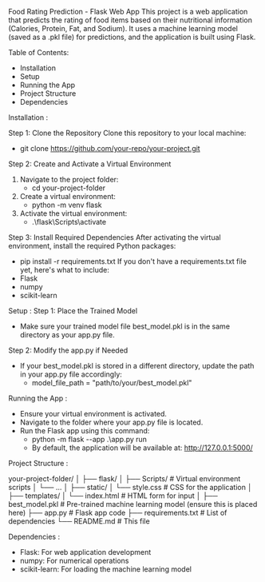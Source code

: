 Food Rating Prediction - Flask Web App
This project is a web application that predicts the rating of food items based on their nutritional information (Calories, Protein, Fat, and Sodium). 
It uses a machine learning model (saved as a .pkl file) for predictions, and the application is built using Flask.

Table of Contents:
  - Installation
  - Setup
  - Running the App
  - Project Structure
  - Dependencies

Installation : 

Step 1: Clone the Repository
Clone this repository to your local machine:
  - git clone https://github.com/your-repo/your-project.git
    
Step 2: Create and Activate a Virtual Environment
  1. Navigate to the project folder:
       - cd your-project-folder
  2. Create a virtual environment:
      - python -m venv flask
  3. Activate the virtual environment:
      - .\flask\Scripts\activate

Step 3: Install Required Dependencies
After activating the virtual environment, install the required Python packages:
  - pip install -r requirements.txt
If you don't have a requirements.txt file yet, here's what to include:
  - Flask
  - numpy
  - scikit-learn

Setup :
Step 1: Place the Trained Model
  - Make sure your trained model file best_model.pkl is in the same directory as your app.py file.

Step 2: Modify the app.py if Needed
  - If your best_model.pkl is stored in a different directory, update the path in your app.py file accordingly:
      - model_file_path = "path/to/your/best_model.pkl"

Running the App :
  - Ensure your virtual environment is activated.
  - Navigate to the folder where your app.py file is located.
  - Run the Flask app using this command:
    - python -m flask --app .\app.py run
    - By default, the application will be available at: http://127.0.0.1:5000/

Project Structure :

your-project-folder/
│
├── flask/
│   ├── Scripts/           # Virtual environment scripts
│   └── ...
│
├── static/
│   └── style.css          # CSS for the application
│
├── templates/
│   └── index.html         # HTML form for input
│
├── best_model.pkl          # Pre-trained machine learning model (ensure this is placed here)
├── app.py                  # Flask app code
├── requirements.txt        # List of dependencies
└── README.md               # This file

Dependencies :
  - Flask: For web application development
  - numpy: For numerical operations
  - scikit-learn: For loading the machine learning model


